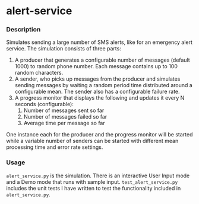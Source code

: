 # alert-service
### Description
Simulates sending a large number of SMS alerts, like for an emergency alert
service. The simulation consists of three parts:
1. A producer that generates a configurable number of messages (default 1000) to random
phone number. Each message contains up to 100 random characters.
2. A sender, who picks up messages from the producer and simulates sending messages by
waiting a random period time distributed around a configurable mean. The sender also
has a configurable failure rate.
3. A progress monitor that displays the following and updates it every N seconds
(configurable):
	1. Number of messages sent so far
	2. Number of messages failed so far
	3. Average time per message so far

One instance each for the producer and the progress monitor will be started while a variable
number of senders can be started with different mean processing time and error rate settings.

### Usage
`alert_service.py` is the simulation. There is an interactive User Input mode and a Demo mode that runs with sample input.
`test_alert_service.py` includes the unit tests I have written to test the functionality included in `alert_service.py`.
